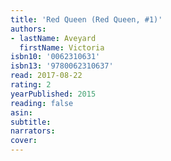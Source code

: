 ```yaml
---
title: 'Red Queen (Red Queen, #1)'
authors:
- lastName: Aveyard
  firstName: Victoria
isbn10: '0062310631'
isbn13: '9780062310637'
read: 2017-08-22
rating: 2
yearPublished: 2015
reading: false
asin:
subtitle:
narrators:
cover:
---
```

